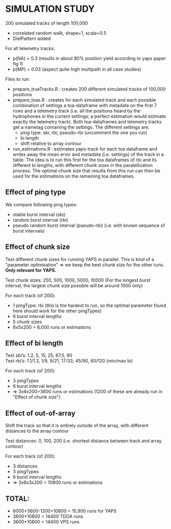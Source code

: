 # SIMULATION STUDY

200 simulated tracks of length 100,000
- correlated random walk, shape=1, scale=0.5
- DielPattern added

For all telemetry tracks: 
- p(NA) = 0.3 (results in about 80% position yield according to yaps paper fig 1)
- p(MP) = 0.03 (aspect quite high multipath in all case studies)

Files to run:
- prepare_trueTracks.R : creates 200 different simulated tracks of 100,000 positions
- prepare_toas.R : creates for each simulated track and each possible combination of settings a toa-dataframe with metadata on the first 7 rows and a telemetry track (i.e. all the positions heard by the hydrophones in the current settings; a perfect estimation would estimate exactly the telemetry track). Both toa-dataframes and telemetry tracks get a nametag containing the settings. The different settings are:
    - ping type: sbi, rbi, pseudo-rbi (uncomment the one you run)
    - bi length
    - shift relative to array contour
- run_estimations.R : estimates yaps-track for each toa dataframe and writes away the mean error and metadata (i.e. settings) of the track in a table. The idea is to run this first for the toa dataframes of rbi and its different bi lengths, with different chunk sizes in the paralellization process. The optimal chunk size that results from this run can then be used for the estimations on the remaining toa dataframes.


## Effect of ping type
We compare following ping types:
- stable burst interval (sbi)
- random burst interval (rbi)
- pseudo random burst interval (pseudo-rbi) (i.e. with known sequence of burst intervals)

## Effect of chunk size
Test different chunk sizes for running YAPS in parallel. This is kind of a "parameter optimisation" => we keep the best chunk size for the other runs. **Only relevant for YAPS.**

Test chunk sizes: 250, 500, 1000, 5000, 10000 (For the longest burst interval, the largest chunk size possible will be around 1000 only)

For each track (of 200):
- 1 pingType: rbi (this is the hardest to run, so the optimal parameter found here should work for the other pingTypes)
- 6 burst interval lengths
- 5 chunk sizes
- 6x5x200 = 6,000 runs or estimations

## Effect of bi length
Test sbi’s: 1.2, 5, 15, 25, 67.5, 90  
Test rbi’s: 1.1/1.3, 1/9, 9/21, 17/33; 45/90, 60/120  (min/max bi)   

For each track (of 200):
- 3 pingTypes
- 6 burst interval lengths
- => 3x6x200=3600 runs or estimations (1200 of these are already run in "Effect of chunk size")

## Effect of out-of-array
Shift the track so that it is entirely outside of the array, with different distances to the array contour

Test distances: 0, 100, 200 (i.e. shortest distance between track and array contour)

For each track (of 200):
- 3 distances
- 3 pingTypes
- 6 burst interval lengths
- => 3x6x3x200 = 10800 runs or estimations


## TOTAL:

- 6000+3600-1200+10800 = 15,900 runs for YAPS
- 3600+10800 = 14400 TDOA runs
- 3600+10800 = 14400 VPS runs

